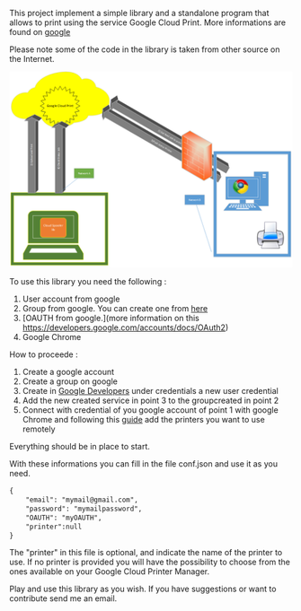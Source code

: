 This project implement a simple library and a standalone program that allows to print using the service Google Cloud Print.
More informations are found on [google](http://www.google.com/cloudprint/learn/.)

Please note some of the code in the library is taken from other source on the Internet.

![here](https://github.com/escube/GoogleCloudSpooler/blob/master/img/cloudprint.png)


To use this library you need the following :

1. User account from google
2. Group from google. You can create one from [here](https://groups.google.com) 
3. [OAUTH from google.](more information on this https://developers.google.com/accounts/docs/OAuth2)
4. Google Chrome

How to proceede : 

1. Create a google account
2. Create a group on google
3. Create in [Google Developers](https://console.developers.google.com) under credentials a new user credential
4. Add the new created service in point 3 to the groupcreated in point 2
5. Connect with credential of you google account of point 1 with google Chrome and following this [guide](https://developers.google.com/cloud-print/docs/overview) add the printers you want to use remotely

Everything should be in place to start.  

With these informations you can fill in the file conf.json and use it as you need.
```
{
    "email": "mymail@gmail.com",
    "password": "mymailpassword",
    "OAUTH": "myOAUTH",
    "printer":null
}
```

The "printer" in this file is optional, and indicate the name of the printer to use. 
If no printer is provided you will have the possibility to choose from the ones available on your Google Cloud Printer Manager.


Play and use this library as you wish.
If you have suggestions or want to contribute send me an email.
